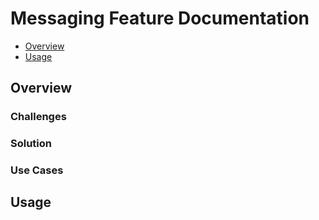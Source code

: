 # Messaging Feature Documentation

<!-- TOC -->

* [Overview](#overview)
* [Usage](#usage)

<!-- TOC -->

## Overview

### Challenges

### Solution

### Use Cases

## Usage